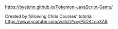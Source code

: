  https://byejohn.github.io/Pokemon-JavaScript-Game/


Created by following Chris Courses' tutorial:
https://www.youtube.com/watch?v=yP5DKzriqXA&

